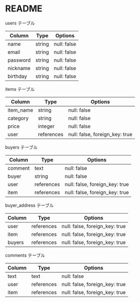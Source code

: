 # README

users テーブル

| Column      | Type   | Options     |
| ----------- | ------ | ----------- |
| name        | string | null: false |
| email       | string | null: false |
| password    | string | null: false |
| nickname    | string | null: false |
| birthday    | string | null: false |


items テーブル

| Column      | Type       | Options                        |
| ----------  | ---------- | ------------------------------ |
| item_name   | string     | null: false                    |
| category    | string     | null: false                    |
| price       | integer    | null: false                    |
| user        | references | null: false, foreign_key: true |


buyers テーブル

| Column      | Type       | Options                        |
| ------------| ---------- | ------------------------------ |
| comment     | text       | null: false                    |
| buyer       | string     | null: false                    |
| user        | references | null: false, foreign_key: true |
| item        | references | null: false, foreign_key: true |


buyer_address テーブル

| Column      | Type       | Options                        |
| ------------| ---------- | ------------------------------ |
| user        | references | null: false, foreign_key: true |
| item        | references | null: false, foreign_key: true |
| buyers      | references | null: false, foreign_key: true |


comments テーブル

| Column    | Type       | Options                        |
| --------- | ---------- | ------------------------------ |
| text      | text       | null: false                    |
| user      | references | null: false, foreign_key: true |
| item      | references | null: false, foreign_key: true |